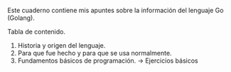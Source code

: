 Este cuaderno contiene mis apuntes sobre la información del lenguaje Go (Golang).

Tabla de contenido.

1. Historia y origen del lenguaje.
1. Para que fue hecho y para que se usa normalmente.
1. Fundamentos básicos de programación. -> Ejercicios básicos
   
